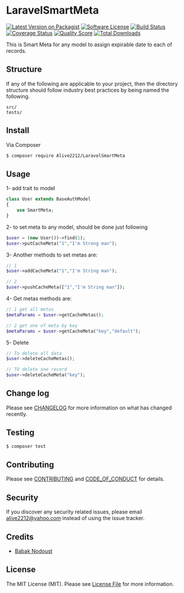# LaravelSmartMeta

[![Latest Version on Packagist][ico-version]][link-packagist]
[![Software License][ico-license]](LICENSE.md)
[![Build Status][ico-travis]][link-travis]
[![Coverage Status][ico-scrutinizer]][link-scrutinizer]
[![Quality Score][ico-code-quality]][link-code-quality]
[![Total Downloads][ico-downloads]][link-downloads]

This is Smart Meta for any model to assign expirable date to each of records.

## Structure

If any of the following are applicable to your project, then the directory structure should follow industry best practices by being named the following.

```
src/
tests/
```


## Install

Via Composer

``` bash
$ composer require Alive2212/LaravelSmartMeta
```

## Usage

1- add trait to model
```php
class User extends BaseAuthModel
{
    use SmartMeta;
}
```

2- to set meta to any model, should be done just following
```php
$user = (new User())->find(1);
$user->putCacheMeta("1","I'm Strong man");
```
3- Another methods to set metas are:
```php
// 1
$user->addCacheMeta("1","I'm String man");

// 2
$user->pushCacheMeta(["1","I'm String man"]);

```
4- Get metas methods are:
```php
// 1 get all metas
$metaParams = $user->getCacheMetas();

// 2 get one of meta by key
$metaParams = $user->getCacheMeta("key","default");
```
5- Delete
```php
// To delete all data
$user->deleteCacheMetas();

// TO delete one record
$user->deleteCacheMeta("key");
```
## Change log

Please see [CHANGELOG](CHANGELOG.md) for more information on what has changed recently.

## Testing

``` bash
$ composer test
```

## Contributing

Please see [CONTRIBUTING](CONTRIBUTING.md) and [CODE_OF_CONDUCT](CODE_OF_CONDUCT.md) for details.

## Security

If you discover any security related issues, please email alive2212@yahoo.com instead of using the issue tracker.

## Credits

- [Babak Nodoust][link-author]

## License

The MIT License (MIT). Please see [License File](LICENSE.md) for more information.

[ico-version]: https://img.shields.io/packagist/v/Alive2212/laravel-smart-meta.svg?style=flat-square
[ico-license]: https://img.shields.io/badge/license-MIT-brightgreen.svg?style=flat-square
[ico-travis]: https://img.shields.io/travis/Alive2212/LaravelSmartMeta/master.svg?style=flat-square
[ico-scrutinizer]: https://img.shields.io/scrutinizer/coverage/g/Alive2212/LaravelSmartMeta.svg?style=flat-square
[ico-code-quality]: https://img.shields.io/scrutinizer/g/Alive2212/LaravelSmartMeta.svg?style=flat-square
[ico-downloads]: https://img.shields.io/packagist/dt/Alive2212/laravel-smart-meta.svg?style=flat-square

[link-packagist]: https://packagist.org/packages/Alive2212/laravel-smart-meta
[link-travis]: https://travis-ci.org/Alive2212/LaravelSmartMeta
[link-scrutinizer]: https://scrutinizer-ci.com/g/Alive2212/LaravelSmartMeta/code-structure
[link-code-quality]: https://scrutinizer-ci.com/g/Alive2212/LaravelSmartMeta
[link-downloads]: https://packagist.org/packages/Alive2212/laravel-smart-meta
[link-author]: https://github.com/https://github.com/Alive2212
[link-contributors]: ../../contributors
